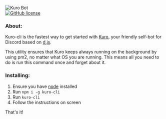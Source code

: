 ![Kuro Bot](http://i.imgur.com/ohS1PwH.png)   
[![GitHub license](https://img.shields.io/badge/license-MIT-blue.svg)](https://raw.githubusercontent.com/Pitu/kuro-cli/master/LICENSE)

### About:
Kuro-cli is the fastest way to get started with [Kuro](https://github.com/kanadeko/Kuro), your friendly self-bot for Discord based on [d.js](https://github.com/hydrabolt/discord.js/).

This utility ensures that Kuro keeps always running on the background by using pm2, no matter what OS you are running. This means all you need to do is run this command once and forget about it.

### Installing:
1. Ensure you have [node](https://nodejs.org/en/download/package-manager/) installed
2. Run `npm i -g kuro-cli`
3. Run `kuro-cli`
4. Follow the instructions on screen

That's it!